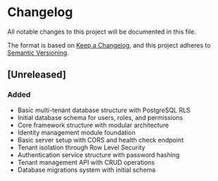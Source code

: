 # Changelog
All notable changes to this project will be documented in this file.

The format is based on [Keep a Changelog](https://keepachangelog.com/en/1.0.0/),
and this project adheres to [Semantic Versioning](https://semver.org/spec/v2.0.0.html).

## [Unreleased]

### Added
- Basic multi-tenant database structure with PostgreSQL RLS
- Initial database schema for users, roles, and permissions
- Core framework structure with modular architecture
- Identity management module foundation
- Basic server setup with CORS and health check endpoint
- Tenant isolation through Row Level Security
- Authentication service structure with password hashing
- Tenant management API with CRUD operations
- Database migrations system with initial schema
